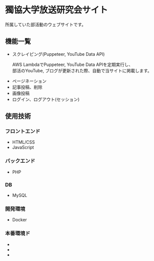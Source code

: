 <h1>獨協大学放送研究会サイト</h1>

<p>所属していた部活動のウェブサイトです。</p>

<h2>機能一覧</h2>

<ul>
  <li>スクレイピング(Puppeteer, YouTube Data API)</li>
  <p>
    AWS LambdaでPuppeteer, YouTube Data APIを定期実行し、<br>
    部活のYouTube, ブログが更新された際、自動で当サイトに掲載します。
  </p>
  <li>ページネーション</li>
  <li>記事投稿、削除</li>
  <li>画像投稿</li>
  <li>ログイン、ログアウト(セッション)</li>
</ul>

<h2>使用技術</h2>

<h3>フロントエンド</h3>
<ul>
  <li>HTML/CSS</li>
  <li>JavaScript</li>
</ul>


<h3>バックエンド</h3>
<ul>
  <li>PHP</li>
</ul>


<h3>DB</h3>
<ul>
  <li>MySQL</li>
</ul>


<h3>開発環境</h3>
<ul>
  <li>Docker</li>
</ul>


<h3>本番環境ド</h3>
<ul>
  <li></li>
  <li></li>
  <li></li>
</ul>
